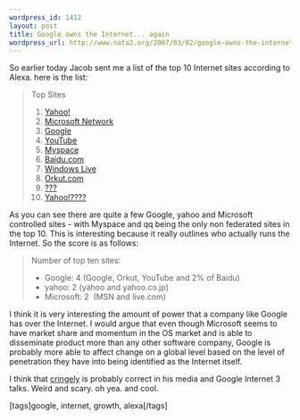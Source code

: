 ```yaml
--- 
wordpress_id: 1412
layout: post
title: Google owns the Internet... again
wordpress_url: http://www.nata2.org/2007/03/02/google-owns-the-internet-again/
---
```

<p>So earlier today Jacob sent me a list of the top 10 Internet sites according to Alexa. here is the list:</p> <blockquote> <p>Top Sites  <ol> <li><a href="http://yahoo.com">Yahoo!</a>  <li><a href="http://msn.com">Microsoft Network</a>  <li><a href="http://google.com/">Google</a>  <li><a href="http://YouTube.comn">YouTube</a>  <li><a href="http://myspace.com">Myspace</a>  <li><a href="http://Baidu.com">Baidu.com</a>  <li><a href="http://live.com">Windows Live</a>  <li><a href="http://Orkut.com">Orkut.com</a>  <li><a href="http://www.qq.com">???</a>  <li><a href="http://www.yahoo.co.jp/">Yahoo!????</a></li></ol> <p></p></blockquote> <p>As you can see there are quite a few Google, yahoo and Microsoft controlled sites - with Myspace and qq being the only non federated sites in the top 10. This is interesting because it really outlines who actually runs the Internet. So the score is as follows:</p> <blockquote> <p>Number of top ten sites:  <ul> <li>Google: 4 (Google, Orkut, YouTube and 2% of Baidu)  <li>yahoo: 2 (yahoo and yahoo.co.jp)  <li>Microsoft: 2&nbsp; (MSN and live.com)</li></ul> <p></p></blockquote> <p>I think it is very interesting the amount of power that a company like Google has over the Internet. I would argue that even though Microsoft seems to have market share and momentum in the OS market and is able to disseminate product more than any other software company, Google is probably more able to affect change on a global level based on the level of penetration they have into being identified as the Internet itself. </p> <p>I think that <a href="http://www.pbs.org/cringely/pulpit/2007/pulpit_20070119_001510.html">cringely</a>&nbsp;is probably correct in his media and Google Internet 3 talks. Weird and scary. oh yea. and cool. </p> <div class="wlWriterSmartContent" id="0767317B-992E-4b12-91E0-4F059A8CECA8:8e308ec5-d329-4a7e-98b1-104355ce53c1" contenteditable="false" style="padding-right: 0px; display: inline; padding-left: 0px; padding-bottom: 0px; margin: 0px; padding-top: 0px">[tags]google, internet, growth, alexa[/tags]</div>

